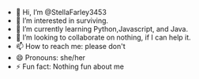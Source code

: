 - 👋 Hi, I’m @StellaFarley3453
- 👀 I’m interested in surviving.
- 🌱 I’m currently learning Python,Javascript, and Java.
- 💞️ I’m looking to collaborate on nothing, if I can help it.
- 📫 How to reach me: please don't
- 😄 Pronouns: she/her
- ⚡ Fun fact: Nothing fun about me
